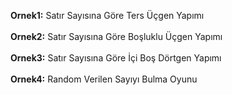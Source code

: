 **Ornek1:** Satır Sayısına Göre Ters Üçgen Yapımı<br><br>
**Ornek2:** Satır Sayısına Göre Boşluklu Üçgen Yapımı<br><br>
**Ornek3:** Satır Sayısına Göre İçi Boş Dörtgen Yapımı<br><br>
**Ornek4:** Random Verilen Sayıyı Bulma Oyunu<br><br>
